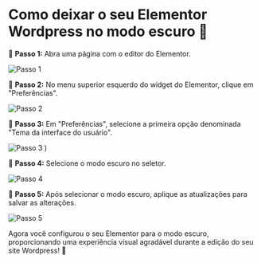 # Como deixar o seu Elementor Wordpress no modo escuro 🌙

📝 **Passo 1:** Abra uma página com o editor do Elementor.

![Passo 1](https://raw.githubusercontent.com/Gledesonsc/Como-deixar-o-seu-Elementor-Wordpress-no-modo-escuro/main/01.png)

📝 **Passo 2:** No menu superior esquerdo do widget do Elementor, clique em "Preferências".

![Passo 2](https://raw.githubusercontent.com/Gledesonsc/Como-deixar-o-seu-Elementor-Wordpress-no-modo-escuro/main/02.png)

📝 **Passo 3:** Em "Preferências", selecione a primeira opção denominada "Tema da interface do usuário".

![Passo 3](https://raw.githubusercontent.com/Gledesonsc/Como-deixar-o-seu-Elementor-Wordpress-no-modo-escuro/main/03.png)
)

📝 **Passo 4:** Selecione o modo escuro no seletor.

![Passo 4](https://raw.githubusercontent.com/Gledesonsc/Como-deixar-o-seu-Elementor-Wordpress-no-modo-escuro/main/04.png)

📝 **Passo 5:** Após selecionar o modo escuro, aplique as atualizações para salvar as alterações.

![Passo 5](https://raw.githubusercontent.com/Gledesonsc/Como-deixar-o-seu-Elementor-Wordpress-no-modo-escuro/13e344ff4c1f512132b0007ac6a41e35757a5411/05.png)

Agora você configurou o seu Elementor para o modo escuro, proporcionando uma experiência visual agradável durante a edição do seu site Wordpress! 🎉
